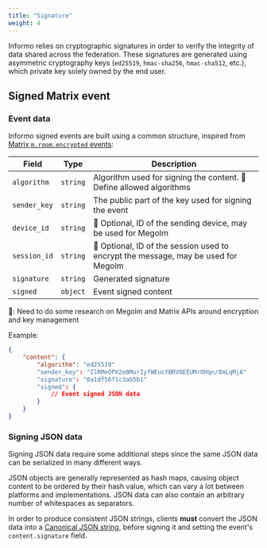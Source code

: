 ```yaml
---
title: "Signature"
weight: 4
---
```


Informo relies on cryptographic signatures in order to verify the integrity of
data shared across the federation. These signatures are generated using
asymmetric cryptography keys (`ed25519`, `hmac-sha256`, `hmac-sha512`, etc.),
which private key solely owned by the end user.


## Signed Matrix event

### Event data

Informo signed events are built using a common structure, inspired from [Matrix
`m.room.encrypted`
events](https://matrix.org/speculator/spec/HEAD/client_server/unstable.html#m-room-encrypted):

|    Field     |   Type   |                                    Description                                    |
| ------------ | -------- | --------------------------------------------------------------------------------- |
| `algorithm`  | `string` | Algorithm used for signing the content. 🔧 Define allowed algorithms               |
| `sender_key` | `string` | The public part of the key used for signing the event                             |
| `device_id`  | `string` | 🔧 Optional, ID of the sending device, may be used for Megolm                      |
| `session_id` | `string` | 🔧 Optional, ID of the session used to encrypt the message, may be used for Megolm |
| `signature`  | `string` | Generated signature                                                               |
| `signed`     | `object` | Event signed content                                                              |

🔧: Need to do some research on Megolm and Matrix APIs around encryption and key
management

Example:

```json
{
    "content": {
        "algorithm": "ed25519"
        "sender_key": "IlRMeOPX2e0MurIyfWEucYBRVOEEUMrOHqn/8mLqMjA"
        "signature": "0a1df56f1c3ab5b1"
        "signed": {
            // Event signed JSON data
        }
    }
}
```

### Signing JSON data

Signing JSON data require some additional steps since the same JSON data can be
serialized in many different ways.

JSON objects are generally represented as hash maps, causing object content to
be ordered by their hash value, which can vary a lot between platforms and
implementations. JSON data can also contain an arbitrary number of whitespaces
as separators.

In order to produce consistent JSON strings, clients **must** convert the JSON
data into a [Canonical JSON
string](https://matrix.org/speculator/spec/HEAD/appendices.html#canonical-json),
before signing it and setting the event's `content.signature` field.